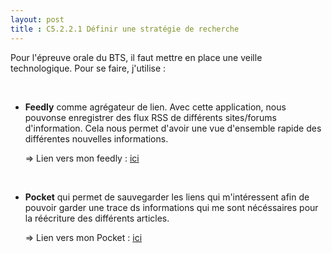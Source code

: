 ```yaml
---
layout: post
title : C5.2.2.1 Définir une stratégie de recherche
---
```



Pour l'épreuve orale du BTS, il faut mettre en place une veille technologique. Pour se faire, j'utilise :

&nbsp;

- __Feedly__ comme agrégateur de lien. Avec cette application, nous pouvonse enregistrer des flux RSS de différents sites/forums d'information. Cela nous permet d'avoir une vue d'ensemble rapide des différentes nouvelles informations.

  => Lien vers mon feedly : [ici](https://feedly.com/i/collection/content/user/5ca6d6e7-1ca7-4ef7-950b-b6d43064f152/category/global.all)

&nbsp;


- __Pocket__ qui permet de sauvegarder les liens qui m'intéressent afin de pouvoir garder une trace ds informations qui me sont nécéssaires pour la réécriture des différents articles.

  => Lien vers mon Pocket : [ici](https://app.getpocket.com/)
